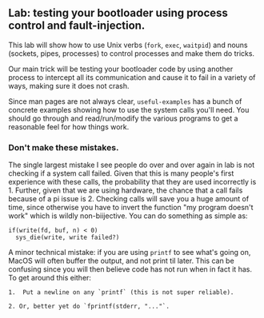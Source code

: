 ## Lab: testing your bootloader using process control and fault-injection.

This lab will show how to use Unix verbs (`fork`, `exec`, `waitpid`)
and nouns (sockets, pipes, processes) to control processes and make them
do tricks.

Our main trick will be testing your bootloader code by using another
process to intercept all its communication and cause it to fail in a
variety of ways, making sure it does not crash.

Since man pages are not always clear, `useful-examples` has a bunch
of concrete examples showing how to use the system calls you'll need.
You should go through and read/run/modify the various programs to get
a reasonable feel for how things work.

### Don't make these mistakes.

The single largest mistake I see people do over and over again in lab is not
checking if a system call failed.  Given that this is many people's
first experience with these calls, the probability that they are used
incorrectly is 1.  Further, given that we are using hardware, the chance
that a call fails because of a pi issue is 2.  Checking calls will
save you a huge amount of time, since otherwise you have to invert the
function "my program doesn't work" which is wildly non-biijective.
You can do something as simple as:

    if(write(fd, buf, n) < 0)
      sys_die(write, write failed?)



A minor technical mistake: if you are using `printf` to see what's
going on, MacOS will often buffer the output,  and not print til later.
This can be confusing since you will then believe code has not run when
in fact it has.  To get around this either:

	1.  Put a newline on any `printf` (this is not super reliable).

	2. Or, better yet do `fprintf(stderr, "..."`.

